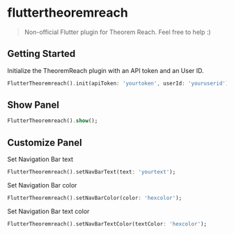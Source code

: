 # fluttertheoremreach

>Non-official Flutter plugin for Theorem Reach.
>Feel free to help :)

## Getting Started
Initialize the TheoremReach plugin with an API token and an User ID.

```dart
FlutterTheoremreach().init(apiToken: 'yourtoken', userId: 'youruserid');
```
## Show Panel

```dart
FlutterTheoremreach().show();
```
## Customize Panel

Set Navigation Bar text
```dart
FlutterTheoremreach().setNavBarText(text: 'yourtext');
```
Set Navigation Bar color
```dart
FlutterTheoremreach().setNavBarColor(color: 'hexcolor');
```
Set Navigation Bar text color
```dart
FlutterTheoremreach().setNavBarTextColor(textColor: 'hexcolor');
```
